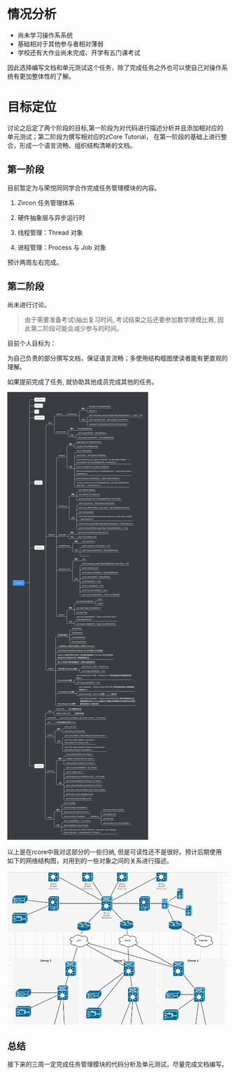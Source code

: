 # 情况分析

- 尚未学习操作系系统
- 基础相对于其他参与者相对薄弱
- 学校还有大作业尚未完成、开学有五门课考试

因此选择编写文档和单元测试这个任务，除了完成任务之外也可以使自己对操作系统有更加整体性的了解。



# 目标定位

讨论之后定了两个阶段的目标,第一阶段为对代码进行描述分析并且添加相对应的单元测试；第二阶段为撰写相对应的zCore Tutorial， 在第一阶段的基础上进行整合，形成一个语言流畅、组织结构清晰的文档。

## 第一阶段

目前暂定为与荣悦同同学合作完成任务管理模块的内容。

1. Zircon 任务管理体系

2. 硬件抽象层与异步运行时 

3. 线程管理：Thread 对象 

4. 进程管理：Process 与 Job 对象 

预计两周左右完成。



## 第二阶段

尚未进行讨论。

> 由于需要准备考试\抽出复习时间, 考试结束之后还要参加数学建模比赛, 因此第二阶段可能会减少参与的时间。

目前个人目标为：

为自己负责的部分撰写文档，保证语言流畅；多使用结构框图使读者能有更直观的理解。

如果提前完成了任务, 就协助其他成员完成其他的任务。

![image-20200806191631795](目标规划.assets/image-20200806191631795.png)

以上是在rcore中我对这部分的一些归纳, 但是可读性还不是很好。预计后期使用如下的网络结构图，对用到的一些对象之间的关系进行描述。

![image-20200806191732170](目标规划.assets/image-20200806191732170.png)

## 总结

接下来的三周一定完成任务管理模块的代码分析及单元测试，尽量完成文档编写。